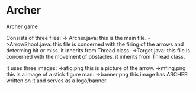 # Archer
Archer game

Consists of three files:
-> Archer.java:
  this is the main file.
->ArrowShoot.java:
  this file is concerned with the firing of the arrows and determing hit or miss. it inherits from Thread class.
->Target.java:
  this file is concerned with the movement of obstacles. it inherits from Thread class.
  
it uses three images:
->afig.png
  this is a picture of the arrow.
->mfing.png
 this is a image of a stick figure man.
->banner.png
  this image has ARCHER written on it and serves as a logo/banner.
